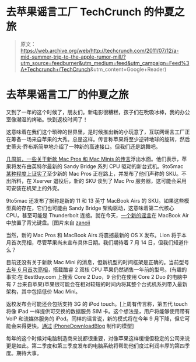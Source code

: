 # 去苹果谣言工厂 TechCrunch 的仲夏之旅

> 原文：<https://web.archive.org/web/http://techcrunch.com/2011/07/12/a-mid-summer-trip-to-the-apple-rumor-mill/?utm_source=feedburner&utm_medium=feed&utm_campaign=Feed%3A+Techcrunch+(TechCrunch>&utm_content=Google+Reader)

# 去苹果谣言工厂的仲夏之旅

又到了一年的这个时候了，朋友们。新电影很糟糕，孩子们在吮吸冰棒，我的办公室像潮湿的烤箱。快到返校时间了！

这意味着在我们这个琐碎的世界里，是时候推出新的小玩意了，互联网谣言工厂正在筹备一场来自苹果的大秀。总是这样。传言称苹果将至少逆转地球的旋转，然后史蒂夫·乔布斯简单地介绍了一种新的高速接口。但我们还是跳舞吧。

[几周前，一些关于新款 Mac Pros 和 Mac Minis 的传言](https://web.archive.org/web/20230203095340/http://www.crunchgear.com/2011/06/20/latest-apple-rumor-puts-sandy-bridge-thunderbolt-mac-pro-mac-mini-launching-late-july-or-early-august/)浮出水面。他们表示，苹果将发布由英特尔最新的 Sandy Bridge 系列 CPU 驱动的新台式机。9to5mac [某种程度上证实了](https://web.archive.org/web/20230203095340/http://9to5mac.com/2011/07/11/new-mac-pros-and-macbook-airs-to-launch-this-week-with-os-x-lion/)至少新的 Mac Pros 正在路上，并发布了他们声称的 SKU。不出所料，在 Xserver 退役后，新的 SKU 谈到了 Mac Pro 服务器，这可能会采用可安装在机架上的外壳。

9to5mac 还发布了据称是新的 11 和 13 英寸 MacBook Airs 的 SKU。如果这些模型真的存在，它们也可能由 Sandy Bridge 架构驱动，这意味着第二代核心 CPU，甚至可能是 Thunderbolt 连接。就在今天，[一个新的谣言](https://web.archive.org/web/20230203095340/http://www.appleinsider.com/articles/11/07/12/apples_new_macbook_airs_to_bring_back_backlit_keyboards_sources.html)在 MacBook Air 中放置了背光键盘。[图片来自 [zanoii](https://web.archive.org/web/20230203095340/http://www.flickr.com/photos/zanoii/3325630516/)

当然，新的 Mac Pros 和 MacBook Airs 将震撼最新的 OS X 发布。Lion 将于本月首次亮相，尽管苹果尚未宣布具体日期。我们期待着 7 月 14 日，但我们知道什么？

目前还没有关于新款 Mac Mini 的消息，但新机型的时间框架是正确的。当前型号[去年 6 月首次亮相](https://web.archive.org/web/20230203095340/http://www.crunchgear.com/2010/06/15/apple-releases-unibody-mac-mini/)，搭载酷睿 2 双核 CPU 苹果仍然销售一年前的型号。(有趣的事实:在 BestBuy.com 上搜索 Core 2 Duo，9 台仍在使用 Core 2 Duo 的电脑中有 7 台来自苹果)苹果很可能会在相对较短的时间内将其整个台式机系列带入最新架构，其中包括低价 Mac Mini。

返校发布会可能还会包括支持 3G 的 iPod touch。[上周有传言称，第五代 touch 将像 iPad 一样提供可交换的数据服务 SIM 卡。这个想法是，用户将能够使用带有 VoIP 和流媒体服务的 iPod。同样的谣言说，新的模式将在今年 9 月下降，但它可能会来得更快。[通过](https://web.archive.org/web/20230203095340/http://www.applespot.nl/9764/gaat-de-ipod-touch-3g-krijgen/) [iPhoneDownloadBlog](https://web.archive.org/web/20230203095340/http://www.iphonedownloadblog.com/2011/07/11/ipod-touch-3g-concept/) 制作的模型]

每年的这个时候对电脑制造商来说都很重要，对像苹果这样缓慢但稳定的公司来说更是如此。第二季度和第三季度发布的电脑系统将帮助他们度过利润丰厚的第四季度。期待大事。